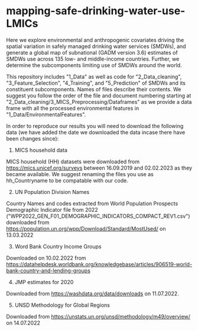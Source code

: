 # mapping-safe-drinking-water-use-LMICs

Here we explore environmental and anthropogenic covariates driving the spatial variation in safely managed drinking water services (SMDWs), and generate a global map of subnational (GADM version 3.6) estimates of SMDWs use across 135 low- and middle-income countries. Further, we determine the subcomponents limiting use of SMDWs around the world. 

This repository includes "1_Data" as well as code for "2_Data_cleaning", "3_Feature_Selection", "4_Training", and "5_Prediction" of SMDWs and its constituent subcomponents. Names of files describe their contents. We suggest you follow the order of the file and document numbering starting at "2_Data_cleaning/3_MICS_Preprocessing/Dataframes" as we provide a data frame with all the processed environmental features in "1_Data/EnvironmentalFeatures". 


 In order to reproduce our results you will need to download the following data (we have added the date we downloaded the data incase there have been changes since):


1) MICS household data

MICS household (HH) datasets were downloaded from https://mics.unicef.org/surveys between 16.09.2019 and 02.02.2023 as they became available. We suggest renaming the files you use as hh_Countryname to be compatable with our code.

2) UN Population Division Names

Country Names and codes extracted from World Population Prospects Demographic Indicator file from 2022 ("WPP2022_GEN_F01_DEMOGRAPHIC_INDICATORS_COMPACT_REV1.csv") downloaded from https://population.un.org/wpp/Download/Standard/MostUsed/ on 13.03.2022

3) Word Bank Country Income Groups

Downloaded on 10.02.2022 from https://datahelpdesk.worldbank.org/knowledgebase/articles/906519-world-bank-country-and-lending-groups 

4) JMP estimates for 2020

Downloaded from https://washdata.org/data/downloads on 11.07.2022.

5) UNSD Methodology for Global Regions

Downloaded from https://unstats.un.org/unsd/methodology/m49/overview/ on 14.07.2022

